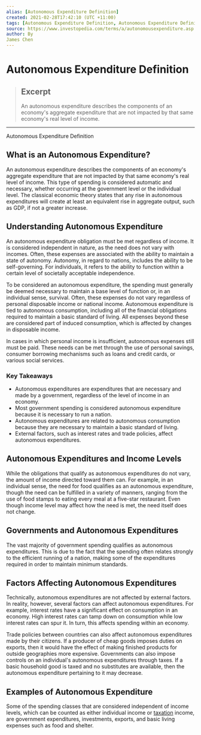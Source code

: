 ```yaml
---
alias: [Autonomous Expenditure Definition]
created: 2021-02-28T17:42:10 (UTC +11:00)
tags: [Autonomous Expenditure Definition, Autonomous Expenditure Definition]
source: https://www.investopedia.com/terms/a/autonomousexpenditure.asp
author: By
James Chen
---
```


# Autonomous Expenditure Definition

> ## Excerpt
> An autonomous expenditure describes the components of an economy's aggregate expenditure that are not impacted by that same economy's real level of income.

---

Autonomous Expenditure Definition
## What is an Autonomous Expenditure?

An autonomous expenditure describes the components of an economy's aggregate expenditure that are not impacted by that same economy's real level of income. This type of spending is considered automatic and necessary, whether occurring at the government level or the individual level. The classical economic theory states that any rise in autonomous expenditures will create at least an equivalent rise in aggregate output, such as GDP, if not a greater increase.

## Understanding Autonomous Expenditure

An autonomous expenditure obligation must be met regardless of income. It is considered independent in nature, as the need does not vary with incomes. Often, these expenses are associated with the ability to maintain a state of autonomy. Autonomy, in regard to nations, includes the ability to be self-governing. For individuals, it refers to the ability to function within a certain level of societally acceptable independence.

To be considered an autonomous expenditure, the spending must generally be deemed necessary to maintain a base level of function or, in an individual sense, survival. Often, these expenses do not vary regardless of personal disposable income or national income. Autonomous expenditure is tied to autonomous consumption, including all of the financial obligations required to maintain a basic standard of living. All expenses beyond these are considered part of induced consumption, which is affected by changes in disposable income.

In cases in which personal income is insufficient, autonomous expenses still must be paid. These needs can be met through the use of personal savings, consumer borrowing mechanisms such as loans and credit cards, or various social services.

### Key Takeaways

-   Autonomous expenditures are expenditures that are necessary and made by a government, regardless of the level of income in an economy.
-   Most government spending is considered autonomous expenditure because it is necessary to run a nation.
-   Autonomous expenditures are related to autonomous consumption because they are necessary to maintain a basic standard of living.
-   External factors, such as interest rates and trade policies, affect autonomous expenditures.

## Autonomous Expenditures and Income Levels

While the obligations that qualify as autonomous expenditures do not vary, the amount of income directed toward them can. For example, in an individual sense, the need for food qualifies as an autonomous expenditure, though the need can be fulfilled in a variety of manners, ranging from the use of food stamps to eating every meal at a five-star restaurant. Even though income level may affect how the need is met, the need itself does not change.

## Governments and Autonomous Expenditures

The vast majority of government spending qualifies as autonomous expenditures. This is due to the fact that the spending often relates strongly to the efficient running of a nation, making some of the expenditures required in order to maintain minimum standards.

## Factors Affecting Autonomous Expenditures

Technically, autonomous expenditures are not affected by external factors. In reality, however, several factors can affect autonomous expenditures. For example, interest rates have a significant effect on consumption in an economy. High interest rates can tamp down on consumption while low interest rates can spur it. In turn, this affects spending within an economy.

Trade policies between countries can also affect autonomous expenditures made by their citizens. If a producer of cheap goods imposes duties on exports, then it would have the effect of making finished products for outside geographies more expensive. Governments can also impose controls on an individual's autonomous expenditures through taxes. If a basic household good is taxed and no substitutes are available, then the autonomous expenditure pertaining to it may decrease.

## Examples of Autonomous Expenditure

Some of the spending classes that are considered independent of income levels, which can be counted as either individual income or [taxation](https://www.investopedia.com/terms/t/taxation.asp) income, are government expenditures, investments, exports, and basic living expenses such as food and shelter.
